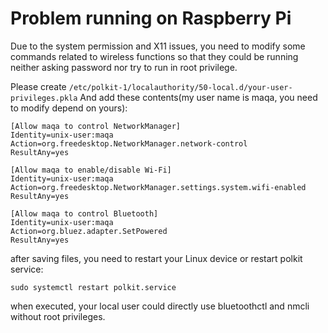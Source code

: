 # Problem running on Raspberry Pi

Due to the system permission and X11 issues, you need to modify some commands related to wireless functions so that they could be running neither asking password nor try to run in root privilege.

Please create `/etc/polkit-1/localauthority/50-local.d/your-user-privileges.pkla`
And add these contents(my user name is maqa, you need to modify depend on yours):

```
[Allow maqa to control NetworkManager]
Identity=unix-user:maqa
Action=org.freedesktop.NetworkManager.network-control
ResultAny=yes

[Allow maqa to enable/disable Wi-Fi]
Identity=unix-user:maqa
Action=org.freedesktop.NetworkManager.settings.system.wifi-enabled
ResultAny=yes

[Allow maqa to control Bluetooth]
Identity=unix-user:maqa
Action=org.bluez.adapter.SetPowered
ResultAny=yes
```

after saving files, you need to restart your Linux device or restart polkit service:

`sudo systemctl restart polkit.service`

when executed, your local user could directly use bluetoothctl and nmcli without root privileges.